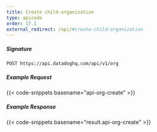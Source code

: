 ```yaml
---
title: Create child-organization
type: apicode
order: 17.1
external_redirect: /api/#create-child-organization
---
```


##### Signature
`POST https://api.datadoghq.com/api/v1/org`
##### Example Request
{{< code-snippets basename="api-org-create" >}}
##### Example Response
{{< code-snippets basename="result.api-org-create" >}}


